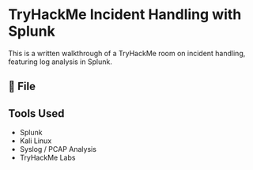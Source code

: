 # TryHackMe Incident Handling with Splunk

This is a written walkthrough of a TryHackMe room on incident handling, featuring log analysis in Splunk.

## 📄 File



## Tools Used

- Splunk
- Kali Linux
- Syslog / PCAP Analysis
- TryHackMe Labs



